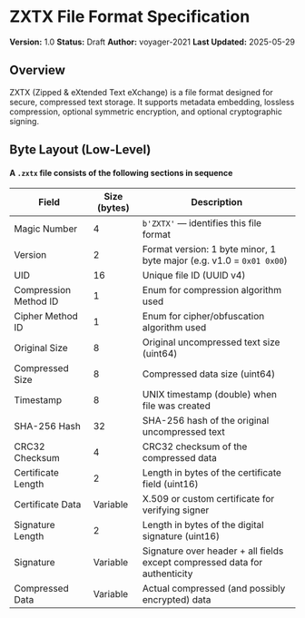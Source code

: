 # ZXTX File Format Specification

**Version:** 1.0
**Status:** Draft
**Author:** voyager-2021
**Last Updated:** 2025-05-29

## Overview

ZXTX (Zipped & eXtended Text eXchange) is a file format designed for secure, compressed text storage. It supports metadata embedding, lossless compression, optional symmetric encryption, and optional cryptographic signing.

## Byte Layout (Low-Level)

#### A `.zxtx` file consists of the following sections in sequence

| Field                 | Size (bytes) | Description                                                                |
| --------------------- | ------------ | -------------------------------------------------------------------------- |
| Magic Number          | 4            | `b'ZXTX'` — identifies this file format                                    |
| Version               | 2            | Format version: 1 byte minor, 1 byte major (e.g. v1.0 = `0x01 0x00`)       |
| UID                   | 16           | Unique file ID (UUID v4)                                                   |
| Compression Method ID | 1            | Enum for compression algorithm used                                        |
| Cipher Method ID      | 1            | Enum for cipher/obfuscation algorithm used                                 |
| Original Size         | 8            | Original uncompressed text size (uint64)                                   |
| Compressed Size       | 8            | Compressed data size (uint64)                                              |
| Timestamp             | 8            | UNIX timestamp (double) when file was created                              |
| SHA-256 Hash          | 32           | SHA-256 hash of the original uncompressed text                             |
| CRC32 Checksum        | 4            | CRC32 checksum of the compressed data                                      |
| Certificate Length    | 2            | Length in bytes of the certificate field (uint16)                          |
| Certificate Data      | Variable     | X.509 or custom certificate for verifying signer                           |
| Signature Length      | 2            | Length in bytes of the digital signature (uint16)                          |
| Signature             | Variable     | Signature over header + all fields except compressed data for authenticity |
| Compressed Data       | Variable     | Actual compressed (and possibly encrypted) data                            |
